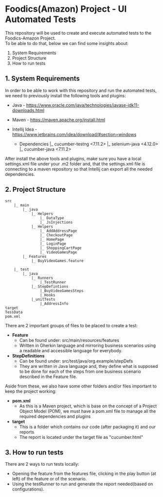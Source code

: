 # Foodics(Amazon) Project - UI Automated Tests

This repository will be used to create and execute automated tests to the Foodics-Amazon Project.  
To be able to do that, below we can find some insights about:
1. System Requirements
2. Project Structure
3. How to run tests

## 1. System Requirements
In order to be able to work with this repository and run the automated tests, we need to previously install the 
following tools and plugins:
- Java - https://www.oracle.com/java/technologies/javase-jdk11-downloads.html
- Maven - https://maven.apache.org/install.html
- Intellij Idea - https://www.jetbrains.com/idea/download/#section=windows
  
  - Dependencies
        |_ cucumber-testng <7.11.2>
        |_ selenium-java <4.12.0>
        |_ cucumber-java <7.11.2>
        
        

After install the above tools and plugins, make sure you have a local settings.xml file under your .m2 folder and, 
that the settings.xml file is connecting to a maven repository so that Intellij can export all the needed dependencies.    


## 2. Project Structure
    src
        |_ main
            |_ java
                |_ Helpers
                    |_ DataType
                    |_ JsInjections
                |_ Helpers
                    |_ AddAddressPage
                    |_ CheckoutPage
                    |_ HomePage
                    |_ LoginPage
                    |_ ShoppingCartPage
                    |_ VideoGamesPage
            |_ Features
                |_ BuyVideoGames.feature
                
        |_ test
            |_ java
                |_ Runners
                    |_TestRunner
                |_ StepDefintions
                    |_BuyVideoGamesSteps
                    |_Hooks
                |_unitTests
                    |_AddressInfo
    target
    TessData
    pom.xml
    

There are 2 important groups of files to be placed to create a test:
- **Feature**
  - Can be found under: src/main/resources/features
  - Written in Gherkin language and mirroring business scenarios using a readable and accessible language for everybody.
- **StepDefinitions**
  - Can be found under: src/test/java/org.example/stepDefs
  - They are written in Java language and, they define what is supposed to be done for each of the steps from one 
    business scenario described in the Feature file.
    
Aside from these, we also have some other folders and/or files important to keep the project working:
- **pom.xml**
  - As this is a Maven project, which is base on the concept of a Project Object Model (POM),
  we must have a pom.xml file to manage all the required dependencies and plugins
- **target**
  - This is a folder which contains our code (after packaging it) and our reports
  - The report is located under the target file as "cucumber.html"

## 3. How to run tests
There are 2 ways to run tests locally:
- Opening the feature from the features file, clicking in the play button (at left) of the feature or of the scenario.
- Using the testRunner to run and generate the report needed(based on configurations).
